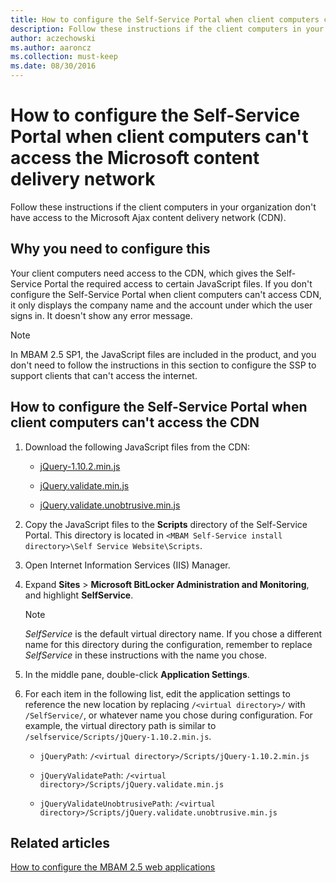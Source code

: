 ```yaml
---
title: How to configure the Self-Service Portal when client computers can't access the Microsoft content delivery network
description: Follow these instructions if the client computers in your organization don't have access to the Microsoft Ajax content delivery network (CDN).
author: aczechowski
ms.author: aaroncz
ms.collection: must-keep
ms.date: 08/30/2016
---
```


# How to configure the Self-Service Portal when client computers can't access the Microsoft content delivery network

Follow these instructions if the client computers in your organization don't have access to the Microsoft Ajax content delivery network (CDN).

## Why you need to configure this

Your client computers need access to the CDN, which gives the Self-Service Portal the required access to certain JavaScript files. If you don't configure the Self-Service Portal when client computers can't access CDN, it only displays the company name and the account under which the user signs in. It doesn't show any error message.

> [!NOTE]
> In MBAM 2.5 SP1, the JavaScript files are included in the product, and you don't need to follow the instructions in this section to configure the SSP to support clients that can't access the internet.

## How to configure the Self-Service Portal when client computers can't access the CDN

1. Download the following JavaScript files from the CDN:

   - [jQuery-1.10.2.min.js](https://ajax.aspnetcdn.com/ajax/jQuery/jquery-1.10.2.min.js)  <!--aka https://go.microsoft.com/fwlink/?LinkID=390515 -->

   - [jQuery.validate.min.js](https://ajax.aspnetcdn.com/ajax/jquery.validate/1.11.1/jquery.validate.min.js) <!-- https://go.microsoft.com/fwlink/?LinkID=390516 -->

   - [jQuery.validate.unobtrusive.min.js](https://ajax.aspnetcdn.com/ajax/mvc/4.0/jquery.validate.unobtrusive.min.js) <!-- https://go.microsoft.com/fwlink/?LinkID=390517 -->

2. Copy the JavaScript files to the **Scripts** directory of the Self-Service Portal. This directory is located in `<MBAM Self-Service install directory>\Self Service Website\Scripts`.

3. Open Internet Information Services (IIS) Manager.

4. Expand **Sites** > **Microsoft BitLocker Administration and Monitoring**, and highlight **SelfService**.

    > [!NOTE]
    > *SelfService* is the default virtual directory name. If you chose a different name for this directory during the configuration, remember to replace *SelfService* in these instructions with the name you chose.

5. In the middle pane, double-click **Application Settings**.

6. For each item in the following list, edit the application settings to reference the new location by replacing `/<virtual directory>/` with `/SelfService/`, or whatever name you chose during configuration. For example, the virtual directory path is similar to `/selfservice/Scripts/jQuery-1.10.2.min.js`.

    - `jQueryPath`: `/<virtual directory>/Scripts/jQuery-1.10.2.min.js`

    - `jQueryValidatePath`: `/<virtual directory>/Scripts/jQuery.validate.min.js`

    - `jQueryValidateUnobtrusivePath`: `/<virtual directory>/Scripts/jQuery.validate.unobtrusive.min.js`

## Related articles

[How to configure the MBAM 2.5 web applications](how-to-configure-the-mbam-25-web-applications.md)
